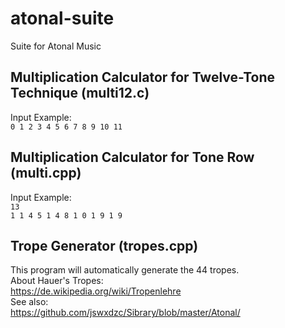  # atonal-suite
Suite for Atonal Music


## Multiplication Calculator for Twelve-Tone Technique (multi12.c)

Input Example:  
`0 1 2 3 4 5 6 7 8 9 10 11`

## Multiplication Calculator for Tone Row (multi.cpp)

Input Example:  
`13`  
`1 1 4 5 1 4 8 1 0 1 9 1 9`  

## Trope Generator (tropes.cpp)
This program will automatically generate the 44 tropes.  
About Hauer's Tropes:  
https://de.wikipedia.org/wiki/Tropenlehre  
See also:  
https://github.com/jswxdzc/Sibrary/blob/master/Atonal/  
